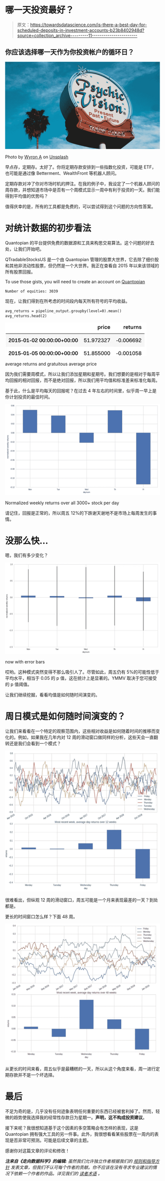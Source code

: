# 哪一天投资最好？

> 原文：<https://towardsdatascience.com/is-there-a-best-day-for-scheduled-deposits-in-investment-accounts-b23b8402948d?source=collection_archive---------11----------------------->

## 你应该选择哪一天作为你投资帐户的循环日？

![](img/f1fee89e58509d15106c6389073f8a63.png)

Photo by [Wyron A](https://unsplash.com/@wyron?utm_source=medium&utm_medium=referral) on [Unsplash](https://unsplash.com?utm_source=medium&utm_medium=referral)

早点存，定期存。太好了。你将定期存款安排到一些指数化投资，可能是 ETF，也可能是通过像 Betterment、WealthFront 等机器人顾问。

定期存款对冲了你对市场时机的押注。在我的例子中，我设定了一个机器人顾问的周存款，并想知道市场中是否有一个周模式显示一周中有利于投资的一天。我们能得到平均值的优势吗？

值得庆幸的是，所有的工具都是免费的，可以尝试得到这个问题的方向性答案。

# 对统计数据的初步看法

Quantopian 的平台提供免费的数据源和工具来构思交易算法。这个问题的好去处，让我们开始吧。

QTradableStocksUS 是一个由 Quantopian 管理的股票大世界，它去除了细价股和其他非流动性股票，但仍然是一个大世界。我正在查看自 2015 年以来该领域的所有股票回报。

To use those gists, you will need to create an account on [Quantopian](http://www.quantopian.com)

```
Number of equities: 3039
```

现在，让我们得到在所考虑的时间段内每天所有符号的平均收益。

```
avg_returns = pipeline_output.groupby(level=0).mean()
avg_returns.head(2)
```

![](img/2b91870e60514dcdcd327eb7aafd09e2.png)

average returns and gratuitous average price

因为我们需要周模式，所以让我们添加星期和星期号。我们想要的是相对于每周平均回报的相对回报，而不是绝对回报，所以我们用平均值和标准差来标准化每周。

基于此，什么是平均每天的回报呢？在过去 4 年左右的时间里，似乎周一早上是你计划投资的最佳时间。

![](img/7b1e474ff768f0c33bba082fad765306.png)

Normalized weekly returns over all 3000+ stock per day

请记住，回报是正常的，所以周五 12%的下跌谢天谢地不是市场上每周发生的事情。

# 没那么快…

嗯，我们有多少变化？

![](img/c840bf3bb6fea57c9adc575a3b8f936c.png)

now with error bars

哎哟。这种模式突然变得不那么吸引人了。尽管如此，周五仍有 5%的可能性低于平均水平，相当于 0.05 的 p 值，这在统计上是显著的。YMMV 取决于您可接受的 p 值阈值。

让我们继续挖掘，看看均值是如何随时间演变的。

# 周日模式是如何随时间演变的？

让我们来看看在一个特定的观察范围内，这些相对收益是如何随着时间的推移而变化的。例如，如果我在几年内对 12 周的滑动窗口做同样的分析，这些天会一直翻转还是我们会看到一个模式？

![](img/f3c29b83ccd4e8302de49eb314d86103.png)

很难看出，但纵观 12 周的滑动窗口，周五可能是一个月来表现最差的一天？到处都是。

更长的时间窗口怎么样？下面 48 周。

![](img/b849eac4e077d11113929485b989e0ec.png)

从更长的时间来看，周五似乎是最糟糕的一天，所以从这个角度来看，周一进行定期存款并不是一个坏选择。

# 最后

不足为奇的是，几乎没有任何迹象表明任何重要的东西已经被套利掉了。然而，轻微的趋势使我选择我的经常性存款日为星期一。**声明，这不构成投资建议**。

接下来呢？我很想知道基于这个因素的多空策略会有怎样的表现，这是 Quantopian 拥有强大工具的另一件事。此外，我很想看看某些股票在一周内的表现是否非常可预测。可能是后续文章的主题。

感谢你对这篇文章的评论和修改！

***注来自《走向数据科学》的编辑:*** *虽然我们允许独立作者根据我们的* [*规则和指导方针*](/questions-96667b06af5) *发表文章，但我们不认可每个作者的贡献。你不应该在没有寻求专业建议的情况下依赖一个作者的作品。详见我们的* [*读者术语*](/readers-terms-b5d780a700a4) *。*